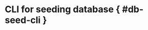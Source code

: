 # CLI for seeding database { #db-seed-cli }

<!-- TODO: check generation with original rst -->
<!-- ::: data_rentgen.db.scripts.seed.__main__ -->
